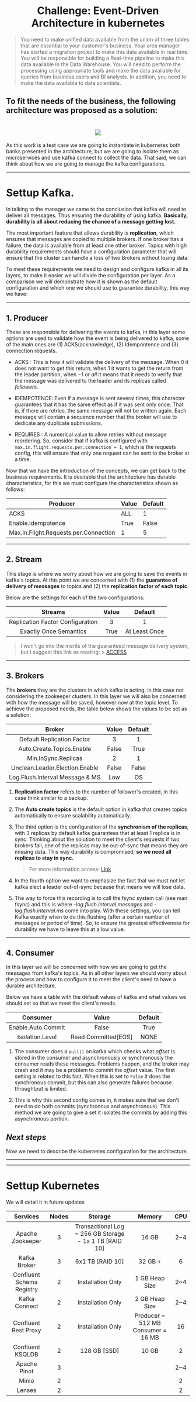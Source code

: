 <h1 align="center"> 
	Challenge: Event-Driven Architecture in kubernetes
</h1>

> You need to make unified data available from the union of three tables that are essential to your customer's business. Your area manager has started a migration project to make this data available in real time. You will be responsible for building a Real-time pipeline to make this data available in the Data Warehouse. You will need to perform the processing using appropriate tools and make the data available for queries from business users and BI analysts. In addition, you need to make the data available to data scientists.

To fit the needs of the business, the following architecture was proposed as a solution:
--

# <center><img src='img/architeture_kafka_k8s.png'></center>

As this work is a test case we are going to instantiate in kubernetes both banks presented in the architecture, but we are going to isolate them as microservices and use kafka connect to collect the data. That said, we can think about how we are going to manage the kafka configurations.

---
# Settup  Kafka.

In talking to the manager we came to the conclusion that kafka will need to deliver all messages. Thus ensuring the durability of using kafka. **Basically, durability is all about reducing the chance of a message getting lost.** 

The most important feature that allows durability is **replication**, which ensures that messages are copied to multiple brokers. If one broker has a failure, the data is available from at least one other broker. Topics with high durability requirements should have a configuration parameter that will ensure that the cluster can handle a loss of two Brokers without losing data.

To meet these requirements we need to design and configure kafka in all its layers, to make it easier we will divide the configuration per layer. As a comparison we will demonstrate how it is shown as the default configuration and which one we should use to guarantee durability, this way we have:

---
## 1. Producer 

These are responsible for delivering the events to kafka, in this layer some options are used to validate how the event is being delivered to kafka, some of the main ones are (1) ACKS(acknowledge), (2) Idempontence and (3) connection requests.

- ACKS : This is how it will validate the delivery of the message. When $0$ it does not want to get this return, when $1$ it wants to get the return from the leader partition, when $-1$ or $all$ it means that it needs to verify that the message was delivered to the leader and its replicas called *followers*.

- IDEMPOTENCE: Even if a message is sent several times, this character guarantees that it has the same effect as if it was sent only once. That is, if there are retries, the same message will not be written again. Each message will contain a sequence number that the broker will use to dedicate any duplicate submissions.
  
- REQUIRES : A numerical value to allow retries without message reordering. So, consider that if kafka is configured with `max.in.flight.requests.per.connection = 1`, which is the requests config, this will ensure that only one request can be sent to the broker at a time. 

Now that we have the introduction of the concepts, we can get back to the business requirements. It is desirable that the architecture has durable characteristics, for this we must configure the characteristics shown as follows:


<center>

| Producer                              | Value | Default |
|---------------------------------------|-------|---------|
| ACKS                                  | ALL   | 1       |
| Enable.Idempotence                    | True  | False   |
| Max.In.Flight.Requests.per.Connection | 1     | 5       |
</center>

---
## 2. Stream

This stage is where we worry about how we are going to save the events in kafka's topics. At this point we are concerned with (1) the **guarantee of delivery of messages** to topics and (2) the **replication factor of each topic**.

Below are the settings for each of the two configurations:


<center>

|              Streams              	| Value  	|    Default    	|
|:---------------------------------:	|:------:	|:-------------:	|
| Replication Factor Configuration  	|   3    	|       1       	|
|      Exactly Once Semantics       	|  True  	| At Least Once 	|

</center>

> I won't go into the merits of the guaranteed message delivery system, but I suggest this link as reading: 
	> [ACCESS](https://medium.com/@andy.bryant/processing-guarantees-in-kafka-12dd2e30be0e)

---
## 3. Brokers

The **brokers** they are the clusters in which kafka is acting, in this case not considering the zookeeper clusters. In this layer we will also be concerned with how the message will be saved, however now at the topic level. To achieve the proposed needs, the table below shows the values to be set as a solution:

<center>

|              Broker             	| Value  	| Default 	|
|:-------------------------------:	|:------:	|:-------:	|
|  Default.Replication.Factor    	|   3    	|    1    	|
|    Auto.Create.Topics.Enable    	|  False 	|   True  	|
|       Min.InSync.Replicas       	|   2    	|    1    	|
| Unclean.Leader.Election.Enable  	| False  	|  False  	|
| Log.Flush.Interval Message & MS 	|   Low  	|    OS   	|
</center>

 1) **Replication factor** refers to the number of follower's created, in this case think similar to a backup. 

 2) The **Auto create topics** is the default option in kafka that creates topics automatically to ensure scalability automatically.

 3) The third option is the configuration of the **synchronism of the replicas**, with 3 replicas by default kafka guarantees that at least 1 replica is in sync. Thinking about the solution to meet the client's requests if two brokers fail, one of the replicas may be out-of-sync that means they are missing data. This way durability is compromised, **so we need all replicas to stay in sync.**
	> For more information access: [Link](https://www.cloudkarafka.com/blog/what-does-in-sync-in-apache-kafka-really-mean.html)

4) In the fourth option we want to emphasize the fact that we must not let kafka elect a leader out-of-sync because that means we will lose data.

5) The way to force this recording is to call the fsync system call (see man fsync) and this is where *-log.flush.interval.messages* and *-log.flush.interval.ms* come into play. With these settings, you can tell Kafka exactly when to do this flushing (after a certain number of messages or period of time). So, to ensure the greatest effectiveness for durability we have to leave this at a low value.

---
## 4. Consumer

In this layer we will be concerned with how we are going to get the messages from kafka's topics. As in all other layers we should worry about the process and how to configure it to meet the client's need to have a durable architecture.

Below we have a table with the default values of kafka and what values we should set so that we meet the client's needs.

<center>

|      Consumer      	|        Value        	| Default 	|
|:------------------:	|:-------------------:	|:-------:	|
| Enable.Auto.Commit 	|        False        	|   True  	|
|   Isolation.Level  	| Read Committed[EOS] 	|   NONE  	|
</center>

1) The consumer does a `pull()` on kafka which checks what *offset* is stored in the consumer and asynchronously or synchronously the consumer reads these messages. Problems happen, and the broker may crash and it may be a problem to commit the *offset* value. The first setting is related to this fact. When this is set to `False` it does the synchronous commit, but this can also generate failures because throughtput is limited. 

2) This is why this second config comes in, it makes sure that we don't need to do both commits (synchronous and asynchronous). This method we are going to give a set it isolates the commits by adding this asynchronous portion.


## *Next steps*

Now we need to describe the kubernetes configuration for the architecture. 

---
---

# Settup Kubernetes

We will detail it in future updates

|          Services         	| Nodes 	|                         Storage                        	|               Memory               	| CPU 	|
|:-------------------------:	|:-----:	|:------------------------------------------------------:	|:----------------------------------:	|:---:	|
|      Apache Zookeeper     	|   3   	| Transactional Log = 256 GB Storage - 1x 1 TB [RAID 10] 	|                16 GB               	| 2~4 	|
|        Kafka Broker       	|   3   	|                    6x1 TB [RAID 10]                    	|               32 GB +              	|  6  	|
| Confluent Schema Registry 	|   2   	|                    Installation Only                   	|           1 GB Heap Size           	| 2~4 	|
|       Kafka Connect       	|   2   	|                    Installation Only                   	|           2 GB Heap Size           	| 2~4 	|
|    Confluent Rest Proxy   	|   2   	|                    Installation Only                   	| Producer = 512 MB Consumer = 16 MB 	|  16 	|
|      Confluent KSQLDB     	|   2   	|                      128 GB [SSD]                      	|                10 GB               	|  2  	|
|        Apache Pinot       	|   3   	|                                                        	|                                    	| 2~4 	|
|           Minio           	|   2   	|                                                        	|                                    	|  2  	|
|           Lenses           	|   2   	|                                                        	|                                    	|  2  	|

